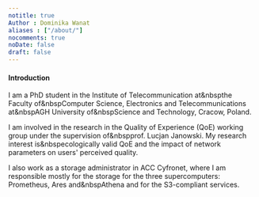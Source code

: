 ```yaml
---
notitle: true
Author : Dominika Wanat
aliases : ["/about/"]
nocomments: true
noDate: false
draft: false
---
```


#### Introduction  

I am a PhD student in the Institute of Telecommunication at&nbspthe Faculty of&nbspComputer Science, Electronics and Telecommunications at&nbspAGH University of&nbspScience and Technology, Cracow, Poland. 

I am involved in the research in the Quality of Experience (QoE) working group under the supervision of&nbspprof. Lucjan Janowski. 
My research interest is&nbspecologically valid QoE and the impact of network parameters on users' perceived quality. 
    
I also work as a storage administrator in ACC Cyfronet, where I am responsible mostly for the storage for the three supercomputers: Prometheus, Ares and&nbspAthena and for the S3-compliant services.